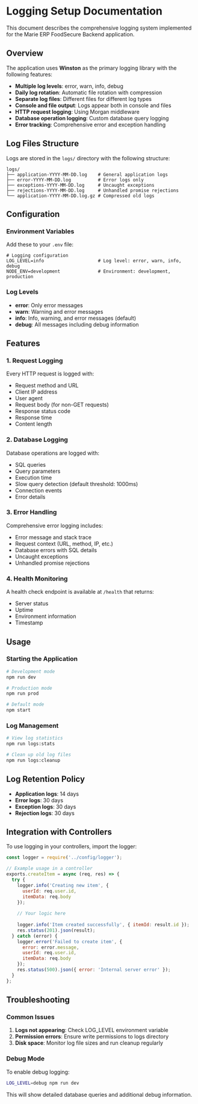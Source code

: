 # Logging Setup Documentation

This document describes the comprehensive logging system implemented for the Marie ERP FoodSecure Backend application.

## Overview

The application uses **Winston** as the primary logging library with the following features:

- **Multiple log levels**: error, warn, info, debug
- **Daily log rotation**: Automatic file rotation with compression
- **Separate log files**: Different files for different log types
- **Console and file output**: Logs appear both in console and files
- **HTTP request logging**: Using Morgan middleware
- **Database operation logging**: Custom database query logging
- **Error tracking**: Comprehensive error and exception handling

## Log Files Structure

Logs are stored in the `logs/` directory with the following structure:

```
logs/
├── application-YYYY-MM-DD.log    # General application logs
├── error-YYYY-MM-DD.log          # Error logs only
├── exceptions-YYYY-MM-DD.log     # Uncaught exceptions
├── rejections-YYYY-MM-DD.log     # Unhandled promise rejections
└── application-YYYY-MM-DD.log.gz # Compressed old logs
```

## Configuration

### Environment Variables

Add these to your `.env` file:

```env
# Logging configuration
LOG_LEVEL=info                    # Log level: error, warn, info, debug
NODE_ENV=development              # Environment: development, production
```

### Log Levels

- **error**: Only error messages
- **warn**: Warning and error messages
- **info**: Info, warning, and error messages (default)
- **debug**: All messages including debug information

## Features

### 1. Request Logging

Every HTTP request is logged with:
- Request method and URL
- Client IP address
- User agent
- Request body (for non-GET requests)
- Response status code
- Response time
- Content length

### 2. Database Logging

Database operations are logged with:
- SQL queries
- Query parameters
- Execution time
- Slow query detection (default threshold: 1000ms)
- Connection events
- Error details

### 3. Error Handling

Comprehensive error logging includes:
- Error message and stack trace
- Request context (URL, method, IP, etc.)
- Database errors with SQL details
- Uncaught exceptions
- Unhandled promise rejections

### 4. Health Monitoring

A health check endpoint is available at `/health` that returns:
- Server status
- Uptime
- Environment information
- Timestamp

## Usage

### Starting the Application

```bash
# Development mode
npm run dev

# Production mode
npm run prod

# Default mode
npm start
```

### Log Management

```bash
# View log statistics
npm run logs:stats

# Clean up old log files
npm run logs:cleanup
```

## Log Retention Policy

- **Application logs**: 14 days
- **Error logs**: 30 days
- **Exception logs**: 30 days
- **Rejection logs**: 30 days

## Integration with Controllers

To use logging in your controllers, import the logger:

```javascript
const logger = require('../config/logger');

// Example usage in a controller
exports.createItem = async (req, res) => {
  try {
    logger.info('Creating new item', {
      userId: req.user.id,
      itemData: req.body
    });
    
    // Your logic here
    
    logger.info('Item created successfully', { itemId: result.id });
    res.status(201).json(result);
  } catch (error) {
    logger.error('Failed to create item', {
      error: error.message,
      userId: req.user.id,
      itemData: req.body
    });
    res.status(500).json({ error: 'Internal server error' });
  }
};
```

## Troubleshooting

### Common Issues

1. **Logs not appearing**: Check LOG_LEVEL environment variable
2. **Permission errors**: Ensure write permissions to logs directory
3. **Disk space**: Monitor log file sizes and run cleanup regularly

### Debug Mode

To enable debug logging:

```bash
LOG_LEVEL=debug npm run dev
```

This will show detailed database queries and additional debug information. 